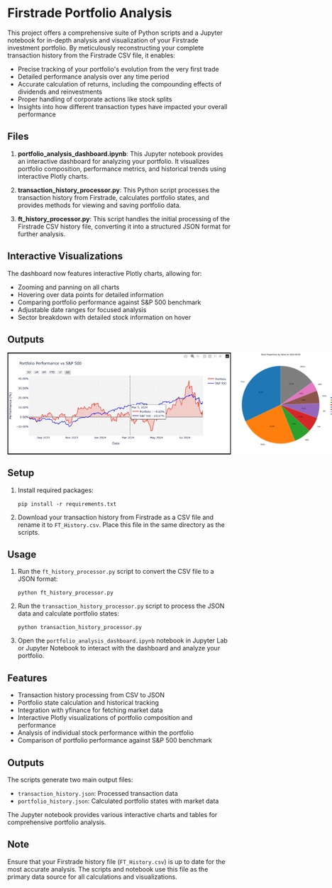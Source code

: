 # Firstrade Portfolio Analysis

This project offers a comprehensive suite of Python scripts and a Jupyter notebook for in-depth analysis and visualization of your Firstrade investment portfolio. By meticulously reconstructing your complete transaction history from the Firstrade CSV file, it enables:

- Precise tracking of your portfolio's evolution from the very first trade
- Detailed performance analysis over any time period
- Accurate calculation of returns, including the compounding effects of dividends and reinvestments
- Proper handling of corporate actions like stock splits
- Insights into how different transaction types have impacted your overall performance

## Files

1. **portfolio_analysis_dashboard.ipynb**:
   This Jupyter notebook provides an interactive dashboard for analyzing your portfolio. It visualizes portfolio composition, performance metrics, and historical trends using interactive Plotly charts.

2. **transaction_history_processor.py**:
   This Python script processes the transaction history from Firstrade, calculates portfolio states, and provides methods for viewing and saving portfolio data.

3. **ft_history_processor.py**:
   This script handles the initial processing of the Firstrade CSV history file, converting it into a structured JSON format for further analysis.

## Interactive Visualizations

The dashboard now features interactive Plotly charts, allowing for:

- Zooming and panning on all charts
- Hovering over data points for detailed information
- Comparing portfolio performance against S&P 500 benchmark
- Adjustable date ranges for focused analysis
- Sector breakdown with detailed stock information on hover

## Outputs

<div style="display: flex; justify-content: space-between;">
  <img src="./outputs/output1.png" alt="Portfolio Performance" style="max-height: 400px; width: auto;">
  <img src="./outputs/output2.png" alt="Stock Comparison" style="max-height: 400px; width: auto;">
</div>

## Setup

1. Install required packages:

   ```
   pip install -r requirements.txt
   ```

2. Download your transaction history from Firstrade as a CSV file and rename it to `FT_History.csv`. Place this file in the same directory as the scripts.

## Usage

1. Run the `ft_history_processor.py` script to convert the CSV file to a JSON format:

   ```
   python ft_history_processor.py
   ```

2. Run the `transaction_history_processor.py` script to process the JSON data and calculate portfolio states:

   ```
   python transaction_history_processor.py
   ```

3. Open the `portfolio_analysis_dashboard.ipynb` notebook in Jupyter Lab or Jupyter Notebook to interact with the dashboard and analyze your portfolio.

## Features

- Transaction history processing from CSV to JSON
- Portfolio state calculation and historical tracking
- Integration with yfinance for fetching market data
- Interactive Plotly visualizations of portfolio composition and performance
- Analysis of individual stock performance within the portfolio
- Comparison of portfolio performance against S&P 500 benchmark

## Outputs

The scripts generate two main output files:

- `transaction_history.json`: Processed transaction data
- `portfolio_history.json`: Calculated portfolio states with market data

The Jupyter notebook provides various interactive charts and tables for comprehensive portfolio analysis.

## Note

Ensure that your Firstrade history file (`FT_History.csv`) is up to date for the most accurate analysis. The scripts and notebook use this file as the primary data source for all calculations and visualizations.
